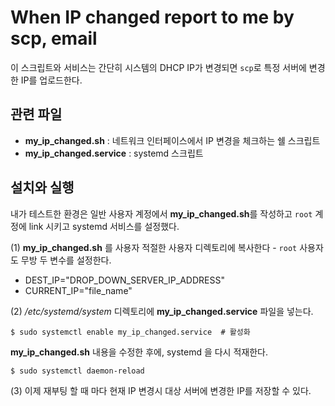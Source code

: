 # When IP changed report to me by scp, email

이 스크립트와 서비스는 간단히 시스템의 DHCP IP가 변경되면 `scp`로 특정 서버에 변경한 IP를 업로드한다.

## 관련 파일

 - **my_ip_changed.sh** : 네트워크 인터페이스에서 IP 변경을 체크하는 쉘 스크립트
 - **my_ip_changed.service** : systemd 스크립트 

## 설치와 실행

내가 테스트한 환경은 일반 사용자 계정에서 **my_ip_changed.sh**를 작성하고 `root` 계정에 link 시키고 systemd 서비스를 설정했다.

(1) **my_ip_changed.sh** 를 사용자 적절한 사용자 디렉토리에 복사한다 - `root` 사용자도 무방
두 변수를 설정한다.
 - DEST_IP="DROP_DOWN_SERVER_IP_ADDRESS"
 - CURRENT_IP="file_name"

(2) */etc/systemd/system* 디렉토리에 **my_ip_changed.service** 파일을 넣는다.

```
$ sudo systemctl enable my_ip_changed.service  # 활성화
```

**my_ip_changed.sh** 내용을 수정한 후에, systemd 을 다시 적재한다.

```
$ sudo systemctl daemon-reload
```

(3) 이제 재부팅 할 때 마다 현재 IP 변경시 대상 서버에 변경한 IP를 저장할 수 있다.

